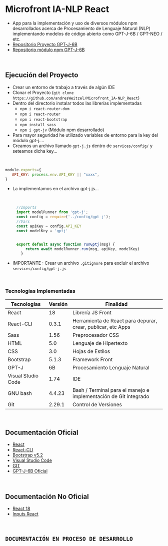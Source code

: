 # Microfront IA-NLP React
* App para la implementación y uso de diversos módulos npm desarrollados acerca de Procesamiento de Lenguaje Natural (NLP) implementando modelos de código abierto como GPT-J-6B / GPT-NEO / etc.
* [Repositorio Proyecto GPT-J-6B](https://github.com/andresWeitzel/Modulo_GPT-J-6B_NLP_NodeJs)
* [Repositorio módulo npm GPT-J-6B](https://www.npmjs.com/package/gpt-j)

</br>


## Ejecución del Proyecto
* Crear un entorno de trabajo a través de algún IDE
* Clonar el Proyecto (`git clone https://github.com/andresWeitzel/Microfront_IA-NLP_React`)
* Dentro del directorio instalar todos las librerías implementadas
  * `npm i react-router-dom`
  * `npm i react-router`
  * `npm i react-bootstrap`
  * `npm install sass`
  * `npm i gpt-jv` (Módulo npm desarrollado)
* Para mayor seguridad he utilizado variables de entorno para la key del módulo gpt-j....
* Creamos un archivo llamado `gpt-j.js` dentro de `services/config/` y seteamos dicha key... 
</br>

 ``` js
module.exports={
    API_KEY: process.env.API_KEY || "xxxx",
}
  ```
* La implementamos en el archivo gpt-j.js... 
 
 </br>

  ``` js
       //Imports
       import modelRunner from 'gpt-j';
       const config = require('../config/gpt-j');
       //Vars
       const apiKey = config.API_KEY
       const modelKey = 'gptj'


       export default async function runGptj(msg) {
           return await modelRunner.run(msg, apiKey, modelKey)
         }
  ```
* IMPORTANTE : Crear un archivo `.gitignore` para excluir el archivo `services/config/gpt-j.js`    
  
</hr>


</br>

### Tecnologías Implementadas

| **Tecnologías** | **Versión** | **Finalidad** |               
| ------------- | ------------- | ------------- |
| React | 18 | Librería JS Front |
| React-CLI | 0.3.1 | Herramienta de React para depurar, crear, publicar, etc Apps |
| Sass | 1.56  | Preprocesador CSS |
| HTML | 5.0 | Lenguaje de Hipertexto |
| CSS | 3.0 | Hojas de Estilos |
| Bootstrap | 5.1.3 | Framework Front |
| GPT-J | 6B | Procesamiento Lenguaje Natural |
| Visual Studio Code | 1.74 | IDE |
| GNU bash | 4.4.23  | Bash / Terminal para el manejo e implementación de Git integrado | 
| Git | 2.29.1  | Control de Versiones |

</br>

## Documentación Oficial 
* [React](https://reactjs.org/docs/getting-started.html)
* [React-CLI](https://www.npmjs.com/package/react-cli)
* [Bootstrap v5.2](https://getbootstrap.com/docs/5.2/getting-started/introduction/)
* [Visual Studio Code](https://code.visualstudio.com/download)
* [GIT](https://git-scm.com/docs)
* [GPT-J-6B Oficial](https://www.eleuther.ai/)

</br>

## Documentación No Oficial 
* [React 18](https://reactjs.org/blog/2022/03/29/react-v18.html)
* [Inputs React](https://www.youtube.com/watch?v=oMB1ZTd7ZGo)

</br>
  
## `DOCUMENTACIÓN EN PROCESO DE DESARROLLO`

